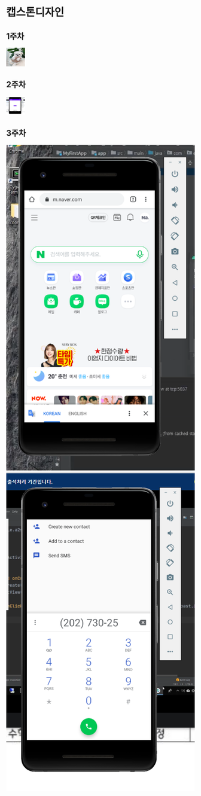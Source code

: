 # 캡스톤디자인 


## 1주차
<img width="50" height="50" src="./png/gang.jfif"></img>

## 2주차 

<img width="50" height="50" src="./png/Android_1.PNG"></img>

## 3주차
<img width="" height="" src="./png/Android_2.PNG"></img>
<img width="" height="" src="./png/Android_3.PNG"></img>

